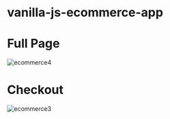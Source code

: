 # vanilla-js-ecommerce-app
# Full Page
![ecommerce4](https://github.com/Joniekesh/vanilla-js-ecommerce-app/assets/73966666/a465f7d9-33c2-4b60-92d9-2f80cdeb3289)
# Checkout
![ecommerce3](https://github.com/Joniekesh/vanilla-js-ecommerce-app/assets/73966666/e6be7bd2-6cff-459b-957d-be158eeeca62)
